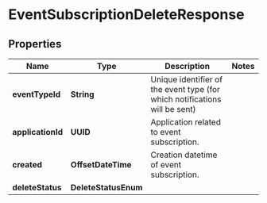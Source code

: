 

# EventSubscriptionDeleteResponse


## Properties

Name | Type | Description | Notes
------------ | ------------- | ------------- | -------------
**eventTypeId** | **String** | Unique identifier of the event type (for which notifications will be sent) | 
**applicationId** | **UUID** | Application related to event subscription. | 
**created** | **OffsetDateTime** | Creation datetime of event subscription. | 
**deleteStatus** | **DeleteStatusEnum** |  | 



